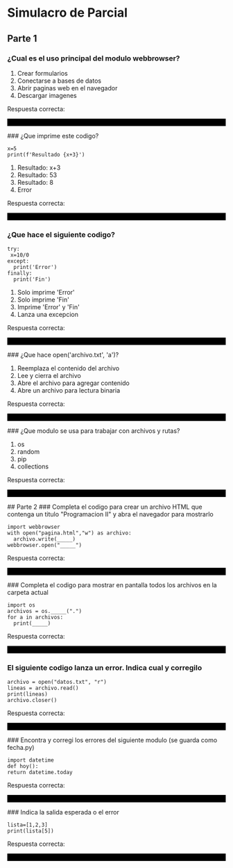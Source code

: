 # Simulacro de Parcial 
## Parte 1
### ¿Cual es el uso principal del modulo webbrowser?

	

 1) Crear formularios
 2) Conectarse a bases de datos
 3) Abrir paginas web en el navegador
 4) Descargar imagenes

Respuesta correcta: <p style="color: black; background: black;">Abrir paginas web en el navegador
</p>
### ¿Que imprime este codigo?

	x=5
	print(f'Resultado {x+3}')

 1) Resultado: x+3
 2) Resultado: 53
 3) Resultado: 8
 4) Error

Respuesta correcta: <p style="color: black; background: black;">Resultado: 8</p>
### ¿Que hace el siguiente codigo?

	try:
	 x=10/0
	except:
	  print('Error')
	finally:
	  print('Fin')

 1) Solo imprime 'Error'
 2) Solo imprime 'Fin'
 3) Imprime 'Error' y 'Fin'
 4) Lanza una excepcion

Respuesta correcta: <p style="color: black; background: black;">Imprime 'Error' y 'Fin'
</p>
### ¿Que hace open('archivo.txt', 'a')?

	

 1) Reemplaza el contenido del archivo
 2) Lee y cierra el archivo
 3) Abre el archivo para agregar contenido
 4) Abre un archivo para lectura binaria

Respuesta correcta: <p style="color: black; background: black;">Abre el archivo para agregar contenido
</p>
### ¿Que modulo se usa para trabajar con archivos y rutas?

	

 1) os
 2) random
 3) pip
 4) collections

Respuesta correcta: <p style="color: black; background: black;">os
</p>
## Parte 2
### Completa el codigo para crear un archivo HTML que contenga un titulo "Programacion II" y abra el navegador para mostrarlo

	import webbrowser
	with open("pagina.html","w") as archivo:
	  archivo.write(_____)
	webbrowser.open("_____")



Respuesta correcta: <p style="color: black; background: black;">"Programacion II", pagina.html
</p>
### Completa el codigo para mostrar en pantalla todos los archivos en la carpeta actual

	import os
	archivos = os._____(".")
	for a in archivos:
	  print(_____)



Respuesta correcta: <p style="color: black; background: black;">listdir, a</p>
### El siguiente codigo lanza un error. Indica cual y corregilo

	archivo = open("datos.txt", "r")
	lineas = archivo.read()
	print(lineas)
	archivo.closer()



Respuesta correcta: <p style="color: black; background: black;">SyntaxError: archivo.closer() -> archivo.close()
</p>
### Encontra y corregi los errores del siguiente modulo (se guarda como fecha.py)

	import datetime
	def hoy():
	return datetime.today



Respuesta correcta: <p style="color: black; background: black;">  return datetime.now()
</p>
### Indica la salida esperada o el error

	lista=[1,2,3]
	print(lista[5])



Respuesta correcta: <p style="color: black; background: black;">IndexError: list index out of range
</p>

